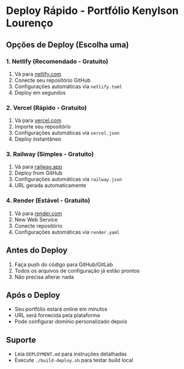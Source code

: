 # Deploy Rápido - Portfólio Kenylson Lourenço

## Opções de Deploy (Escolha uma)

### 1. Netlify (Recomendado - Gratuito)
1. Vá para [netlify.com](https://netlify.com)
2. Conecte seu repositório GitHub
3. Configurações automáticas via `netlify.toml`
4. Deploy em segundos

### 2. Vercel (Rápido - Gratuito)
1. Vá para [vercel.com](https://vercel.com)
2. Importe seu repositório
3. Configurações automáticas via `vercel.json`
4. Deploy instantâneo

### 3. Railway (Simples - Gratuito)
1. Vá para [railway.app](https://railway.app)
2. Deploy from GitHub
3. Configurações automáticas via `railway.json`
4. URL gerada automaticamente

### 4. Render (Estável - Gratuito)
1. Vá para [render.com](https://render.com)
2. New Web Service
3. Conecte repositório
4. Configurações automáticas via `render.yaml`

## Antes do Deploy

1. Faça push do código para GitHub/GitLab
2. Todos os arquivos de configuração já estão prontos
3. Não precisa alterar nada

## Após o Deploy

- Seu portfólio estará online em minutos
- URL será fornecida pela plataforma
- Pode configurar domínio personalizado depois

## Suporte

- Leia `DEPLOYMENT.md` para instruções detalhadas
- Execute `./build-deploy.sh` para testar build local